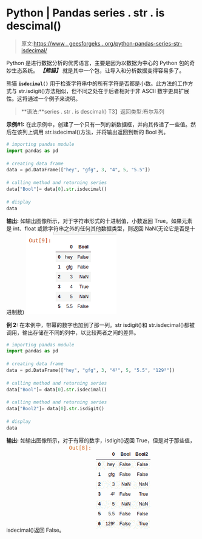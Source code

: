 # Python | Pandas series . str . is descimal()

> 原文:[https://www . geesforgeks . org/python-pandas-series-str-isdecimal/](https://www.geeksforgeeks.org/python-pandas-series-str-isdecimal/)

Python 是进行数据分析的优秀语言，主要是因为以数据为中心的 Python 包的奇妙生态系统。 ***【熊猫】*** 就是其中一个包，让导入和分析数据变得容易多了。

熊猫 **`isdecimal()`** 用于检查字符串中的所有字符是否都是小数。此方法的工作方式与 str.isdigit()方法相似，但不同之处在于后者相对于非 ASCII 数字更具扩展性。这将通过一个例子来说明。

> **语法:**series . str . is descimal()
> T3】返回类型:布尔系列

**示例#1:**
在此示例中，创建了一个只有一列的新数据框，并向其传递了一些值。然后在该列上调用 str.isdecimal()方法，并将输出返回到新的 Bool 列。

```py
# importing pandas module 
import pandas as pd

# creating data frame
data = pd.DataFrame(["hey", "gfg", 3, "4", 5, "5.5"])

# calling method and returning series
data["Bool"]= data[0].str.isdecimal()

# display
data
```

**输出:**
如输出图像所示，对于字符串形式的十进制值，小数返回 True。如果元素是 int、float 或除字符串之外的任何其他数据类型，则返回 NaN(无论它是否是十进制数)
![](img/7362c421e6e8b985f0fc42e04d9dbd90.png)

**例 2:**
在本例中，带幂的数字也加到了那一列。str isdigit()和 str.isdecimal()都被调用，输出存储在不同的列中，以比较两者之间的差异。

```py
# importing pandas module 
import pandas as pd

# creating data frame
data = pd.DataFrame(["hey", "gfg", 3, "4²", 5, "5.5", "129²"])

# calling method and returning series
data["Bool"]= data[0].str.isdecimal()

# calling method and returning series
data["Bool2"]= data[0].str.isdigit()

# display
data
```

**输出:**
如输出图像所示，对于有幂的数字，isdigit()返回 True，但是对于那些值，isdecimal()返回 False。
![](img/340d7dac6a8fafc1f4cb1113c4ca93be.png)